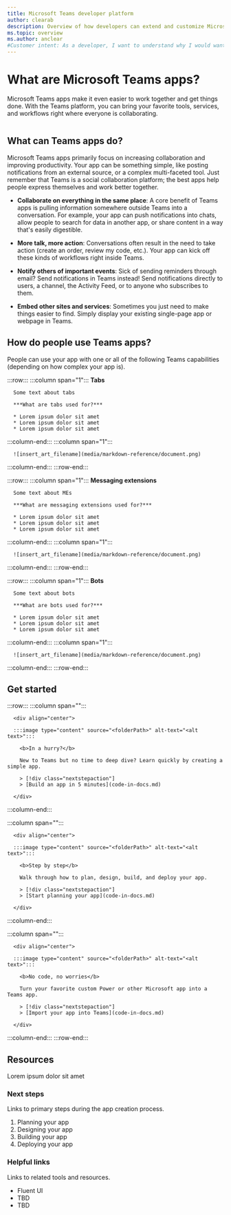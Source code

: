 ```yaml
---
title: Microsoft Teams developer platform
author: clearab
description: Overview of how developers can extend and customize Microsoft Teams features using the Teams platform.
ms.topic: overview
ms.author: anclear
#Customer intent: As a developer, I want to understand why I would want to build a Teams app so that I can solve business problems.
---
```

# What are Microsoft Teams apps?

Microsoft Teams apps make it even easier to work together and get things done. With the Teams platform, you can bring your favorite tools, services, and workflows right where everyone is collaborating.

<image type="content" source="/assets/images/service-technology-image-description.png" alt-text="Alt text describes the content of the image.">

## What can Teams apps do?

Microsoft Teams apps primarily focus on increasing collaboration and improving productivity. Your app can be something simple, like posting notifications from an external source, or a complex multi-faceted tool. Just remember that Teams is a social collaboration platform; the best apps help people express themselves and work better together.

* **Collaborate on everything in the same place**: A core benefit of Teams apps is pulling information somewhere outside Teams into a conversation. For example, your app can push notifications into chats, allow people to search for data in another app, or share content in a way that's easily digestible.

* **More talk, more action**: Conversations often result in the need to take action (create an order, review my code, etc.). Your app can kick off these kinds of workflows right inside Teams.

* **Notify others of important events**: Sick of sending reminders through email? Send notifications in Teams instead! Send notifications directly to users, a channel, the Activity Feed, or to anyone who subscribes to them.

* **Embed other sites and services**: Sometimes you just need to make things easier to find. Simply display your existing single-page app or webpage in Teams.

## How do people use Teams apps?

People can use your app with one or all of the following Teams capabilities (depending on how complex your app is).

:::row:::
   :::column span="1":::
      **Tabs**

      Some text about tabs

      ***What are tabs used for?***

      * Lorem ipsum dolor sit amet
      * Lorem ipsum dolor sit amet
      * Lorem ipsum dolor sit amet

   :::column-end:::
   :::column span="1":::

      ![insert_art_filename](media/markdown-reference/document.png)
   :::column-end:::
:::row-end:::

:::row:::
   :::column span="1":::
      **Messaging extensions**

      Some text about MEs

      ***What are messaging extensions used for?***

      * Lorem ipsum dolor sit amet
      * Lorem ipsum dolor sit amet
      * Lorem ipsum dolor sit amet

   :::column-end:::
   :::column span="1":::

      ![insert_art_filename](media/markdown-reference/document.png)
   :::column-end:::
:::row-end:::

:::row:::
   :::column span="1":::
      **Bots**

      Some text about bots

      ***What are bots used for?***

      * Lorem ipsum dolor sit amet
      * Lorem ipsum dolor sit amet
      * Lorem ipsum dolor sit amet

   :::column-end:::
   :::column span="1":::

      ![insert_art_filename](media/markdown-reference/document.png)
   :::column-end:::
:::row-end:::

## Get started

:::row:::
   :::column span="":::

      <div align="center">

      :::image type="content" source="<folderPath>" alt-text="<alt text>":::
      
        <b>In a hurry?</b>

        New to Teams but no time to deep dive? Learn quickly by creating a simple app.

        > [!div class="nextstepaction"]
        > [Build an app in 5 minutes](code-in-docs.md)

      </div>

   :::column-end:::

   :::column span="":::

      <div align="center">

      :::image type="content" source="<folderPath>" alt-text="<alt text>":::
      
        <b>Step by step</b>

        Walk through how to plan, design, build, and deploy your app.

        > [!div class="nextstepaction"]
        > [Start planning your app](code-in-docs.md)

      </div>
   :::column-end:::

   :::column span="":::

      <div align="center">

      :::image type="content" source="<folderPath>" alt-text="<alt text>":::
      
        <b>No code, no worries</b>

        Turn your favorite custom Power or other Microsoft app into a Teams app.

        > [!div class="nextstepaction"]
        > [Import your app into Teams](code-in-docs.md)

      </div>
   :::column-end:::
:::row-end:::

## Resources

Lorem ipsum dolor sit amet

### Next steps

Links to primary steps during the app creation process.

1. Planning your app
1. Designing your app
1. Building your app
1. Deploying your app

### Helpful links

Links to related tools and resources.

* Fluent UI
* TBD
* TBD
